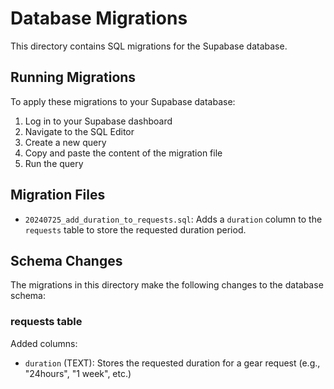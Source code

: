 # Database Migrations

This directory contains SQL migrations for the Supabase database.

## Running Migrations

To apply these migrations to your Supabase database:

1. Log in to your Supabase dashboard
2. Navigate to the SQL Editor
3. Create a new query
4. Copy and paste the content of the migration file
5. Run the query

## Migration Files

- `20240725_add_duration_to_requests.sql`: Adds a `duration` column to the `requests` table to store the requested duration period.

## Schema Changes

The migrations in this directory make the following changes to the database schema:

### requests table

Added columns:
- `duration` (TEXT): Stores the requested duration for a gear request (e.g., "24hours", "1 week", etc.) 